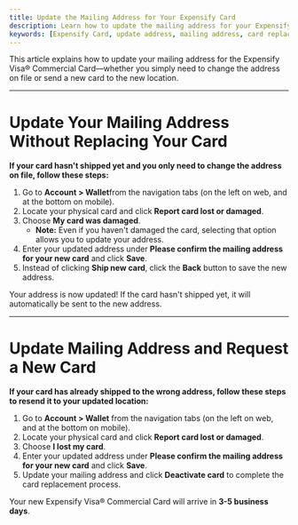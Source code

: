 ```yaml
---
title: Update the Mailing Address for Your Expensify Card
description: Learn how to update the mailing address for your Expensify Visa® Commercial Card, with or without requesting a replacement.
keywords: [Expensify Card, update address, mailing address, card replacement, new card, lost card, Wallet]
---
```


This article explains how to update your mailing address for the Expensify Visa® Commercial Card—whether you simply need to change the address on file or send a new card to the new location.

---

# Update Your Mailing Address Without Replacing Your Card

**If your card hasn't shipped yet and you only need to change the address on file, follow these steps:**

1. Go to **Account > Wallet**from the navigation tabs (on the left on web, and at the bottom on mobile).
2. Locate your physical card and click **Report card lost or damaged**.
3. Choose **My card was damaged**.
   - **Note:** Even if you haven't damaged the card, selecting that option allows you to update your address.
4. Enter your updated address under **Please confirm the mailing address for your new card** and click **Save**.
5. Instead of clicking **Ship new card**, click the **Back** button to save the new address.

Your address is now updated! If the card hasn't shipped yet, it will automatically be sent to the new address.

---

# Update Mailing Address and Request a New Card

**If your card has already shipped to the wrong address, follow these steps to resend it to your updated location:**

1. Go to **Account > Wallet** from the navigation tabs (on the left on web, and at the bottom on mobile).
2. Locate your physical card and click **Report card lost or damaged**.
3. Choose **I lost my card**.
4. Enter your updated address under **Please confirm the mailing address for your new card** and click **Save**.
5. Update your mailing address and click **Deactivate card** to complete the card replacement process.

Your new Expensify Visa® Commercial Card will arrive in **3-5 business days**.

